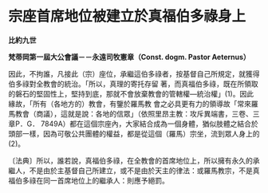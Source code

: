 # 宗座首席地位被建立於真福伯多祿身上


**比約九世**

**梵蒂岡第一屆大公會議－－永遠司牧憲章（Const. dogm. Pastor Aeternus）**





因此，不拘誰，凡接此（宗）座位，承繼這伯多祿者，按基督自己所規定，就獲得伯多祿對全教會的統治。「所以，真理的寄托存留
著，而真福伯多祿，既在所領取的磐石的堅固性上，堅持到底，那就不會放棄教會的管轄權—統治權」(1)。因此緣故，「所有（各地方的）教會，有鑒於羅馬教
會之必具更有力的領導故「常來羅馬教會（商議），這就是說：各地的信眾」（依照里昂主教：攻斥異端書，三卷、三章P．G． 
7849A）都在這個宗座內，大家結合成為一個身體，猶似肢體之結合於頭部一樣，因為可敬公共團體的權益，都是從這個（羅馬）宗坐，流到眾人身上的
(2)。

〔法典〕所以，誰若說，真福伯多祿，在全教會的首席地位上，所以擁有永久的承繼人，不是由於主基督自己所建立，或不是由於天主的律法：或羅馬教宗，不是真福伯多祿在同一首席地位上的繼承人：則應予絕罰。

